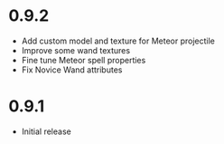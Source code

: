 # 0.9.2

- Add custom model and texture for Meteor projectile
- Improve some wand textures
- Fine tune Meteor spell properties
- Fix Novice Wand attributes

# 0.9.1

- Initial release
